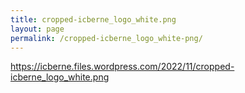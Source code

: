 ```yaml
---
title: cropped-icberne_logo_white.png
layout: page
permalink: /cropped-icberne_logo_white-png/
---
```


https://icberne.files.wordpress.com/2022/11/cropped-icberne_logo_white.png